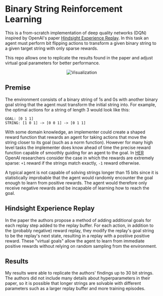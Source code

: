 # Binary String Reinforcement Learning #
This is a from-scratch implementation of deep quality networks (DQN) inspired by OpenAI's paper [Hindsight Experience Replay](https://arxiv.org/pdf/1707.01495.pdf). In this task an agent must perform bit flipping actions to transform a given binary string to a given target string with only sparse rewards.

This repo allows one to replicate the results found in the paper and adjust virtual goal parameters for better performance.

<p align="center">
    <img src="repo_assets/visualization.gif" alt="Visualization"/>
</p>

## Premise ##
The environment consists of a binary string of 1s and 0s with another binary goal string that the agent must transform the initial string into. For example, the optimal actions for a string of length 3 would look like this:
```
GOAL: [0 1 1]
STRING: [1 0 1] -> [0 0 1] -> [0 1 1]
```

With some domain knowledge, an implementer could create a shaped reward function that rewards an agent for taking actions that move the string closer to its goal (such as a norm function). However for many high level tasks the implementer does know ahead of time the precise reward function capable of smoothly guiding for an agent to the goal. In [HER](https://arxiv.org/pdf/1707.01495.pdf) OpenAI researchers consider the case in which the rewards are extremely sparse: `+1` reward if the strings match exactly, `-1` reward otherwise.

A typical agent is not capable of solving strings longer than 15 bits since it is statistically improbable that the agent would randomly encounter the goal enough to learn from positive rewards. The agent would therefore only receive negative rewards and be incapable of learning how to reach the goal.

## Hindsight Experience Replay ##
In the paper the authors propose a method of adding additional goals for each replay step added to the replay buffer. For each action, in addition to the (probably negative) reward replay, they modify the replay's goal string to be the replay's next state, resulting in a replay with a postiive positive reward. These "virtual goals" allow the agent to learn from immediate positive rewards without relying on random sampling from the environment.


## Results
My results were able to replicate the authors' findings up to 30 bit strings. The authors did not include many details about hyperparameters in their paper, so it is possible that longer strings are solvable with different parameters such as a larger replay buffer and more training episodes.
